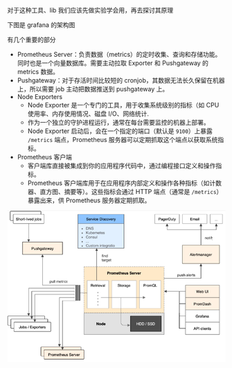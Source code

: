 

对于这种工具、lib 我们应该先做实验学会用，再去探讨其原理

下图是 grafana 的架构图

有几个重要的部分

-   Prometheus Server：负责数据（metrics）的定时收集、查询和存储功能。同时也是一个向量数据库。需要主动拉取 Exporter 和 Pushgateway 的 metrics 数据。
-   Pushgateway：对于存活时间比较短的 cronjob，其数据无法长久保留在机器上，所以需要 job 主动把数据推送到 pushgateway 上。
-   Node Exporters
    -   Node Exporter 是一个专门的工具，用于收集系统级别的指标（如 CPU 使用率、内存使用情况、磁盘 I/O、网络统计.
    -   作为一个独立的守护进程运行，通常在每台需要监控的机器上部署。
    -   Node Exporter 启动后，会在一个指定的端口（默认是 `9100`）上暴露 `/metrics` 端点，Prometheus 服务器可以定期抓取这个端点以获取系统指标。
-   Prometheus 客户端
    -   客户端库直接被集成到你的应用程序代码中，通过编程接口定义和操作指标。
    -   Prometheus 客户端库用于在应用程序内部定义和操作各种指标（如计数器、直方图、摘要等）。这些指标会通过 HTTP 端点（通常是 `/metrics`）暴露出来，供 Prometheus 服务器定期抓取。

![image-20240829172000747](grafana.assets/image-20240829172000747.png)